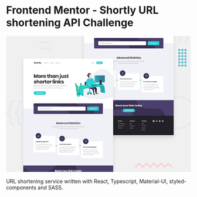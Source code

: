 # Frontend Mentor - Shortly URL shortening API Challenge

![Design preview for the Shortly URL shortening API coding challenge](./design/desktop-preview.jpg)

URL shortening service written with React, Typescript, Material-UI, styled-components and SASS.
